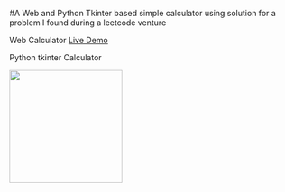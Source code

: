 
#A Web and Python Tkinter based simple calculator using solution for a problem I found during a leetcode venture


Web Calculator  [Live Demo](https://underemployed.github.io/Web_and_tkinter_calculator/)  

Python tkinter Calculator

<img src="https://github.com/Underemployed/learning-Python-Tkinter/blob/main/screenshots/Screenshot%20from%202022-12-27%2010-18-29.png" width=200>
